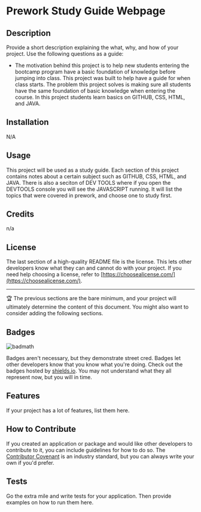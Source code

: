 # Prework Study Guide Webpage

## Description

Provide a short description explaining the what, why, and how of your project. Use the following questions as a guide:

- The motivation behind this project is to help new students entering the bootcamp program have a basic foundation of knowledge before jumping into class. This project was built to help have a guide for when class starts. The problem this project solves is making sure all students have the same foundation of basic knowledge when entering the course. In this project students learn basics on GITHUB, CSS, HTML, and JAVA.


## Installation

N/A

## Usage

This project will be used as a study guide. Each section of this project contains notes about a certain subject such as GITHUB, CSS, HTML, and JAVA. There is also a seciton of DEV TOOLS where if you open the DEVTOOLS console you will see the JAVASCRIPT running. It will list the topics that were covered in prework, and choose one to study first. 

## Credits

n/a

## License

The last section of a high-quality README file is the license. This lets other developers know what they can and cannot do with your project. If you need help choosing a license, refer to [https://choosealicense.com/](https://choosealicense.com/).

---

🏆 The previous sections are the bare minimum, and your project will ultimately determine the content of this document. You might also want to consider adding the following sections.

## Badges

![badmath](https://img.shields.io/github/languages/top/nielsenjared/badmath)

Badges aren't necessary, but they demonstrate street cred. Badges let other developers know that you know what you're doing. Check out the badges hosted by [shields.io](https://shields.io/). You may not understand what they all represent now, but you will in time.

## Features

If your project has a lot of features, list them here.

## How to Contribute

If you created an application or package and would like other developers to contribute to it, you can include guidelines for how to do so. The [Contributor Covenant](https://www.contributor-covenant.org/) is an industry standard, but you can always write your own if you'd prefer.

## Tests

Go the extra mile and write tests for your application. Then provide examples on how to run them here.
